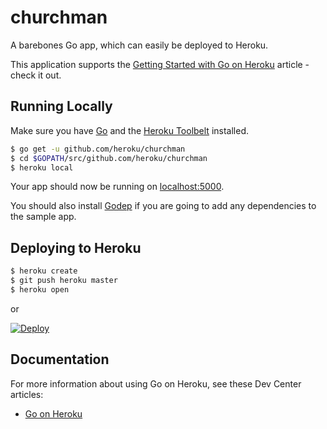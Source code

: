 
# churchman

A barebones Go app, which can easily be deployed to Heroku.

This application supports the [Getting Started with Go on Heroku](https://devcenter.heroku.com/articles/getting-started-with-go) article - check it out.

## Running Locally

Make sure you have [Go](http://golang.org/doc/install) and the [Heroku Toolbelt](https://toolbelt.heroku.com/) installed.

```sh
$ go get -u github.com/heroku/churchman
$ cd $GOPATH/src/github.com/heroku/churchman
$ heroku local
```

Your app should now be running on [localhost:5000](http://localhost:5000/).

You should also install [Godep](https://github.com/tools/godep) if you are going to add any dependencies to the sample app.

## Deploying to Heroku

```sh
$ heroku create
$ git push heroku master
$ heroku open
```

or

[![Deploy](https://www.herokucdn.com/deploy/button.png)](https://heroku.com/deploy)


## Documentation

For more information about using Go on Heroku, see these Dev Center articles:

- [Go on Heroku](https://devcenter.heroku.com/categories/go)
